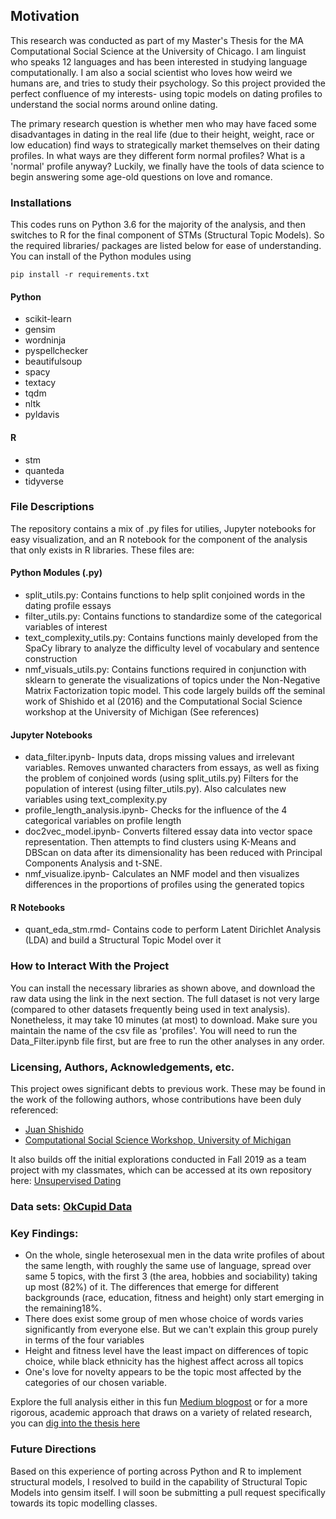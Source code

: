 ## Motivation
This research was conducted as part of my Master's Thesis for the MA Computational Social Science at the University of Chicago. I am linguist who speaks 12 languages and has been interested in studying language computationally. I am also a social scientist who loves how weird we humans are, and tries to study their psychology. So this project provided the perfect confluence of my interests- using topic models on dating profiles to understand the social norms around online dating. 

The primary research question is whether men who may have faced some disadvantages in dating in the real life (due to their height, weight, race or low education) find ways to strategically market themselves on their dating profiles. In what ways are they different form normal profiles? What is a 'normal' profile anyway? Luckily, we finally have the tools of data science to begin answering some age-old questions on love and romance. 

### Installations
This codes runs on Python 3.6 for the majority of the analysis, and then switches to R for the final component of STMs (Structural Topic Models). So the required libraries/ packages are listed below for ease of understanding. You can install of the Python modules using

```pip install -r requirements.txt```

#### Python
* scikit-learn
* gensim
* wordninja
* pyspellchecker
* beautifulsoup
* spacy
* textacy
* tqdm
* nltk
* pyldavis

#### R
* stm
* quanteda
* tidyverse

### File Descriptions
The repository contains a mix of .py files for utilies, Jupyter notebooks for easy visualization, and an R notebook for the component of the analysis that only exists in R libraries. These files are:

#### Python Modules (.py)

* split_utils.py: Contains functions to help split conjoined words in the dating profile essays
* filter_utils.py: Contains functions to standardize some of the categorical variables of interest
* text_complexity_utils.py: Contains functions mainly developed from the SpaCy library to analyze the difficulty level of vocabulary and sentence construction
* nmf_visuals_utils.py: Contains functions required in conjunction with sklearn to generate the visualizations of topics under the Non-Negative Matrix Factorization topic model. This code largely builds off the seminal work of Shishido et al (2016) and the Computational Social Science workshop at the University of Michigan (See references)

#### Jupyter Notebooks
* data_filter.ipynb- Inputs data, drops missing values and irrelevant variables. Removes unwanted characters from essays, as well as fixing the problem of conjoined words (using split_utils.py) Filters for the population of interest (using filter_utils.py). Also calculates new  variables using text_complexity.py
* profile_length_analysis.ipynb- Checks for the influence of the 4 categorical variables on profile length
* doc2vec_model.ipynb- Converts filtered essay data into vector space representation. Then attempts to find clusters using K-Means and DBScan on data after its dimensionality has been reduced with Principal Components Analysis and t-SNE. 
* nmf_visualize.ipynb- Calculates an NMF model and then visualizes differences in the proportions of profiles using the generated topics

#### R Notebooks

* quant_eda_stm.rmd- Contains code to perform Latent Dirichlet Analysis (LDA) and build a Structural Topic Model over it

### How to Interact With the Project

You can install the necessary libraries as shown above, and download the raw data using the link in the next section. 
The full dataset is not very large (compared to other datasets frequently being used in text analysis). Nonetheless, it may take 10 minutes (at most) to download. Make sure you maintain the name of the csv file as 'profiles'. 
You will need to run the Data_Filter.ipynb file first, but are free to run the other analyses in any order. 

### Licensing, Authors, Acknowledgements, etc.
This project owes significant debts to previous work. These may be found in the work of the following authors, whose contributions
have been duly referenced:

* [Juan Shishido](https://github.com/juanshishido/okcupid)
* [Computational Social Science Workshop, University of Michigan](https://github.com/UM-CSS/CSSLabs-NLP)

It also builds off the initial explorations conducted in Fall 2019 as a team project with my classmates, which can be accessed at its own repository here: [Unsupervised Dating](https://github.com/tonofshell/unsupervised-dating)

### Data sets: [OkCupid Data](https://github.com/rudeboybert/JSE_OkCupid)

### Key Findings:
* On the whole, single heterosexual men in the data write profiles of about the same length, with roughly the same use of language, spread over same 5 topics, with the first 3 (the area, hobbies and sociability) taking up most (82%) of it. The differences that emerge for different backgrounds (race, education, fitness and height) only start emerging in the remaining18%.
* There does exist some group of men whose choice of words varies significantly from everyone else. But we can't explain this group purely in terms of the four variables
* Height and fitness level have the least impact on differences of topic choice, while black ethnicity has the highest affect across all topics
* One's love for novelty appears to be the topic most affected by the categories of our chosen variable.

Explore the full analysis either in this fun [Medium blogpost](https://medium.com/@abhishekpandit/does-online-dating-level-the-playing-field-for-disadvantaged-dudes-the-data-decides-11ac57242163?postPublishedType=repub) or for a more rigorous, academic approach that draws on a variety of related research, you can [dig into the thesis here](https://www.academia.edu/44171812/Strategic_Self_Representation_by_Heterosexual_Male_Users_on_American_Online_Dating_Platforms_Converging_Towards_or_Diverging_From_Emergent_Norms)

### Future Directions
Based on this experience of porting across Python and R to implement structural models, I resolved to build in the capability of Structural Topic Models into gensim itself. I will soon be submitting a pull request specifically towards its topic modelling classes. 

